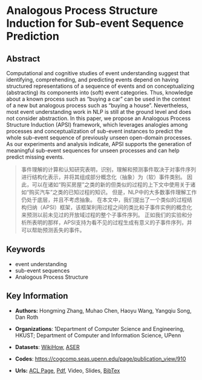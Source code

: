 # Analogous Process Structure Induction for Sub-event Sequence Prediction
## Abstract
Computational and cognitive studies of event understanding suggest that identifying, comprehending, and predicting events depend on having structured representations of a sequence of events and on conceptualizing (abstracting) its components into (soft) event categories. Thus, knowledge about a known process such as “buying a car” can be used in the context of a new but analogous process such as “buying a house”. Nevertheless, most event understanding work in NLP is still at the ground level and does not consider abstraction. In this paper, we propose an Analogous Process Structure Induction (APSI) framework, which leverages analogies among processes and conceptualization of sub-event instances to predict the whole sub-event sequence of previously unseen open-domain processes. As our experiments and analysis indicate, APSI supports the generation of meaningful sub-event sequences for unseen processes and can help predict missing events.

> 事件理解的计算和认知研究表明，识别，理解和预测事件取决于对事件序列进行结构化表示，并将其组成部分概念化（抽象）为（软）事件类别。 因此，可以在诸如“购买房屋”之类的新的但类似的过程的上下文中使用关于诸如“购买汽车”之类的已知过程的知识。 但是，NLP中的大多数事件理解工作仍处于底层，并且不考虑抽象。 在本文中，我们提出了一个类似的过程结构归纳（APSI）框架，该框架利用过程之间的类比和子事件实例的概念化来预测以前未见过的开放域过程的整个子事件序列。 正如我们的实验和分析所表明的那样，APSI支持为看不见的过程生成有意义的子事件序列，并可以帮助预测丢失的事件。
## Keywords
- event understanding
- sub-event sequences
- Analogous Process Structure
## Key Information
- **Authors:** Hongming Zhang, Muhao Chen, Haoyu Wang, Yangqiu Song, Dan Roth
- **Organizations**: 1Department of Computer Science and Engineering, HKUST;
Department of Computer and Information Science, UPenn

- **Datasets**: [WikiHow](https://www.wikihow.com/), [ASER](https://dl.acm.org/doi/pdf/10.1145/3366423.3380107)
- **Codes**: <https://cogcomp.seas.upenn.edu/page/publication_view/910>
- **Urls:** [ACL Page](https://www.aclweb.org/anthology/2020.emnlp-main.119/), [Pdf](https://github.com/Clearailhc/KG-NLP-Papers/blob/main/EMNLP/2020/EE/pdf/2020.emnlp-main.119.pdf), Video, Slides, [BibTex](https://www.aclweb.org/anthology/2020.emnlp-main.119.bib)
